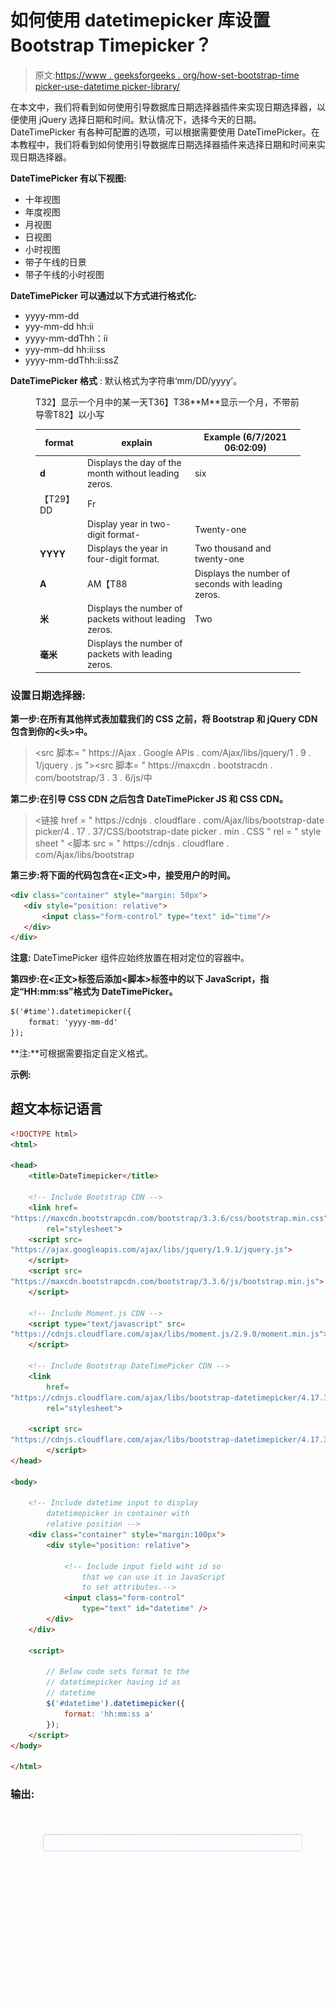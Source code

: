 # 如何使用 datetimepicker 库设置 Bootstrap Timepicker？

> 原文:[https://www . geeksforgeeks . org/how-set-bootstrap-time picker-use-datetime picker-library/](https://www.geeksforgeeks.org/how-to-set-bootstrap-timepicker-using-datetimepicker-library/)

在本文中，我们将看到如何使用引导数据库日期选择器插件来实现日期选择器，以便使用 jQuery 选择日期和时间。默认情况下，选择今天的日期。DateTimePicker 有各种可配置的选项，可以根据需要使用 DateTimePicker。在本教程中，我们将看到如何使用引导数据库日期选择器插件来选择日期和时间来实现日期选择器。

**DateTimePicker 有以下视图:**

*   十年视图
*   年度视图
*   月视图
*   日视图
*   小时视图
*   带子午线的日景
*   带子午线的小时视图

**DateTimePicker 可以通过以下方式进行格式化:**

*   yyyy-mm-dd
*   yyy-mm-dd hh:ii
*   yyyy-mm-ddThh：ii
*   yyy-mm-dd hh:ii:ss
*   yyyy-mm-ddThh:ii:ssZ

**DateTimePicker 格式** : 默认格式为字符串‘mm/DD/yyyy’。

<figure class="table">T32】显示一个月中的某一天T36】T38**M**显示一个月，不带前导零T82】以小写

| format | explain | Example (6/7/2021 06:02:09) |
| --- | --- | --- |
| **d** | Displays the day of the month without leading zeros. | six |
| 【T29】DD | Fr |
|  | Display year in two-digit format- | Twenty-one |
| **YYYY** | Displays the year in four-digit format. | Two thousand and twenty-one |
| **A** | AM【T88 | Displays the number of seconds with leading zeros. | 09 |
| **米** | Displays the number of packets without leading zeros. | Two |
| **毫米** | Displays the number of packets with leading zeros. |  |

</figure>

### **设置日期选择器:**

**第一步:在所有其他样式表加载我们的 CSS 之前，将 Bootstrap 和 jQuery CDN 包含到你的<头>中。**

> <src 脚本= " https://Ajax . Google APIs . com/Ajax/libs/jquery/1 . 9 . 1/jquery . js "></script><src 脚本= " https://maxcdn . bootstracdn . com/bootstrap/3 . 3 . 6/js/中

**第二步:在引导 CSS CDN 之后包含 DateTimePicker JS 和 CSS CDN。**

> <链接 href = " https://cdnjs . cloudflare . com/Ajax/libs/bootstrap-date picker/4 . 17 . 37/CSS/bootstrap-date picker . min . CSS " rel = " style sheet "
> <脚本 src = " https://cdnjs . cloudflare . com/Ajax/libs/bootstrap

**第三步:将下面的代码包含在<正文>中，接受用户的时间。**

```html
<div class="container" style="margin: 50px">  
   <div style="position: relative">  
       <input class="form-control" type="text" id="time"/>  
   </div>  
</div>  
```

**注意:** DateTimePicker 组件应始终放置在相对定位的容器中。

**第四步:在<正文>标签后添加<脚本>标签中的以下 JavaScript，指定“HH:mm:ss”格式为 DateTimePicker。**

```html
$('#time').datetimepicker({
    format: 'yyyy-mm-dd'
});
```

**注:**可根据需要指定自定义格式。

**示例:**

## 超文本标记语言

```html
<!DOCTYPE html>
<html>

<head>
    <title>DateTimepicker</title>

    <!-- Include Bootstrap CDN -->
    <link href=
"https://maxcdn.bootstrapcdn.com/bootstrap/3.3.6/css/bootstrap.min.css"
        rel="stylesheet">
    <script src=
"https://ajax.googleapis.com/ajax/libs/jquery/1.9.1/jquery.js">
    </script>
    <script src=
"https://maxcdn.bootstrapcdn.com/bootstrap/3.3.6/js/bootstrap.min.js">
    </script>

    <!-- Include Moment.js CDN -->
    <script type="text/javascript" src=
"https://cdnjs.cloudflare.com/ajax/libs/moment.js/2.9.0/moment.min.js">
    </script>

    <!-- Include Bootstrap DateTimePicker CDN -->
    <link
        href=
"https://cdnjs.cloudflare.com/ajax/libs/bootstrap-datetimepicker/4.17.37/css/bootstrap-datetimepicker.min.css"
        rel="stylesheet">

    <script src=
"https://cdnjs.cloudflare.com/ajax/libs/bootstrap-datetimepicker/4.17.37/js/bootstrap-datetimepicker.min.js">
        </script>
</head>

<body>

    <!-- Include datetime input to display
        datetimepicker in container with
        relative position -->
    <div class="container" style="margin:100px">
        <div style="position: relative">

            <!-- Include input field wiht id so
                that we can use it in JavaScript
                to set attributes.-->
            <input class="form-control"
                type="text" id="datetime" />
        </div>
    </div>

    <script>

        // Below code sets format to the
        // datetimepicker having id as
        // datetime
        $('#datetime').datetimepicker({
            format: 'hh:mm:ss a'
        });
    </script>
</body>

</html>
```

### 输出:

![](img/c94800dcc1b143effa886f8ded56272e.png)